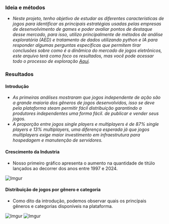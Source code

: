 ### Ideia e métodos
- *Neste projeto, tenho objetivo de estudar as diferentes características de jogos para identificar as principais estratégias usadas pelas empresas de desenvolvimento de games e poder avaliar pontos de destaque desse mercado, para isso, utilizo principalmente de métodos de análise exploratória (AED) e tratamento de dados utilizando python e IA para responder algumas perguntas específicas que permitem tirar conclusões sobre como é a dinâmica do mercado de jogos eletrônicos, este arquivo terá como foco os resultados, mas você pode acessar todo o processo de exploração [Aqui](https://github.com/NonakaVal/steam/blob/main/main.ipynb).*


### Resultados

#### Introdução
- *As primeiras análises mostraram que jogos independente de ação são a grande maioria dos gêneros de jogos desenvolvidos, isso se deve pela plataforma steam permitir fácil distribuição garantindo a produtores independentes uma forma fácil. de publicar e vender seus jogos.*
- *A proporção entre jogos single players e multiplayers é de 87% single players e 13% multiplayers, uma diferença esperada já que jogos multiplayers exige maior investimento em infraestrutura para hospedagem e manutenção de servidores.*

#### Crescimento da Industria
- Nosso primeiro gráfico apresenta o aumento na quantidade de titúlo lançados ao decorrer dos anos entre 1997 e 2024.

![Imgur](https://i.imgur.com/Cxd0k8b.png)

#### Distribuição de jogos por gênero e categoria

- Como dito da introdução, podemos observar quais os princípais gêneros e categorias disponíveis na plataforma.

![Imgur](https://i.imgur.com/q1GWBKR.png)
![Imgur](https://i.imgur.com/WHRTBMH.png)

